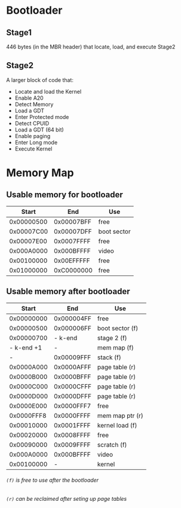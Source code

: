 # Bootloader

## Stage1

446 bytes (in the MBR header) that locate, load, and execute Stage2

## Stage2

A larger block of code that:

- Locate and load the Kernel
- Enable A20
- Detect Memory
- Load a GDT
- Enter Protected mode
- Detect CPUID
- Load a GDT (64 bit)
- Enable paging
- Enter Long mode
- Execute Kernel

# Memory Map

## Usable memory for bootloader

| Start      | End        | Use         |
|------------|------------|-------------|
| 0x00000500 | 0x00007BFF | free        |
| 0x00007C00 | 0x00007DFF | boot sector |
| 0x00007E00 | 0x0007FFFF | free        |
| 0x000A0000 | 0x000BFFFF | video       |
| 0x00100000 | 0x00EFFFFF | free        |
| 0x01000000 | 0xC0000000 | free        |

## Usable memory after bootloader

| Start      | End        | Use             |
|------------|------------|-----------------|
| 0x00000000 | 0x000004FF | free            |
| 0x00000500 | 0x000006FF | boot sector (f) |
| 0x00000700 | - k-end    | stage 2 (f)     |
| - k-end +1 | -          | mem map (f)     |
| -          | 0x00009FFF | stack (f)       |
| 0x0000A000 | 0x0000AFFF | page table (r)  |
| 0x0000B000 | 0x0000BFFF | page table (r)  |
| 0x0000C000 | 0x0000CFFF | page table (r)  |
| 0x0000D000 | 0x0000DFFF | page table (r)  |
| 0x0000E000 | 0x0000FFF7 | free            |
| 0x0000FFF8 | 0x0000FFFF | mem map ptr (r) |
| 0x00010000 | 0x0001FFFF | kernel load (f) |
| 0x00020000 | 0x0008FFFF | free            |
| 0x00090000 | 0x0009FFFF | scratch (f)     |
| 0x000A0000 | 0x000BFFFF | video           |
| 0x00100000 | -          | kernel          |

###### `(f)` is free to use after the bootloader
###### `(r)` can be reclaimed after seting up page tables
